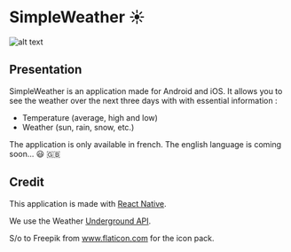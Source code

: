 # SimpleWeather :sunny:

![alt text](http://www.adrienlemaire.fr/src/img/simple-mockups-weather.png "Logo SimpleWeather & mockups")

## Presentation

SimpleWeather is an application made for Android and iOS. It allows you to see the weather over the next three days with with essential information :
- Temperature (average, high and low)
- Weather (sun, rain, snow, etc.)

The application is only available in french. The english language is coming soon... :smiley: :uk:
 
 ## Credit
 
 This application is made with [React Native](https://facebook.github.io/react-native/). 
 
 We use the Weather [Underground API](https://www.wunderground.com/weather/api).
 
 S/o to Freepik from www.flaticon.com for the icon pack.

